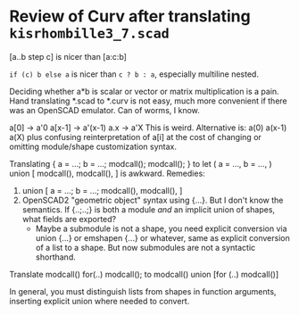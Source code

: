 # Review of Curv after translating `kisrhombille3_7.scad`

[a..b step c] is nicer than [a:c:b]

`if (c) b else a` is nicer than `c ? b : a`, especially multiline nested.

Deciding whether a*b is scalar or vector or matrix multiplication is a pain.
Hand translating *.scad to *.curv is not easy, much more convenient if there
was an OpenSCAD emulator. Can of worms, I know.

a[0] -> a'0
a[x-1] -> a'(x-1)
a.x -> a'X
This is weird. Alternative is:
    a(0)
    a(x-1)
    a(X)
    plus confusing reinterpretation of a[i]
at the cost of changing or omitting module/shape customization syntax.

Translating
    {
        a = ...;
        b = ...;
        modcall();
        modcall();
    }
to
    let (
        a = ...,
        b = ...,
    )
    union [
        modcall(),
        modcall(),
    ]
is awkward.
Remedies:
 1. union [
        a = ...;
        b = ...;
        modcall(),
        modcall(),
    ]
 2. OpenSCAD2 "geometric object" syntax using {...}.
    But I don't know the semantics. If {..;..;} is both a module *and* an
    implicit union of shapes, what fields are exported?
    * Maybe a submodule is not a shape, you need explicit conversion
      via union {...} or emshapen {...} or whatever, same as explicit conversion
      of a list to a shape. But now submodules are not a syntactic shorthand.

Translate
    modcall() for(..) modcall();
to
    modcall() union [for (..) modcall()]

In general, you must distinguish lists from shapes in function arguments,
inserting explicit union where needed to convert.

